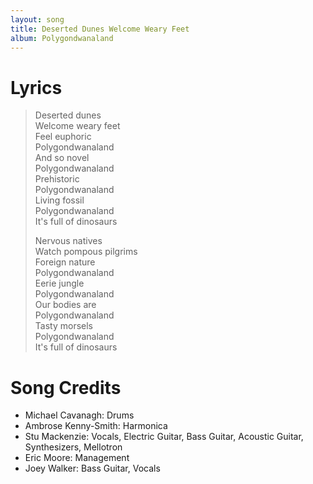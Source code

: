 ```yaml
---
layout: song
title: Deserted Dunes Welcome Weary Feet
album: Polygondwanaland
---
```


# Lyrics

> Deserted dunes  
> Welcome weary feet  
> Feel euphoric  
> Polygondwanaland  
> And so novel  
> Polygondwanaland  
> Prehistoric  
> Polygondwanaland  
> Living fossil  
> Polygondwanaland  
> It's full of dinosaurs  
>  
> Nervous natives  
> Watch pompous pilgrims  
> Foreign nature  
> Polygondwanaland  
> Eerie jungle  
> Polygondwanaland  
> Our bodies are  
> Polygondwanaland  
> Tasty morsels  
> Polygondwanaland  
> It's full of dinosaurs  

# Song Credits

* Michael Cavanagh: Drums
* Ambrose Kenny-Smith: Harmonica
* Stu Mackenzie: Vocals, Electric Guitar, Bass Guitar, Acoustic Guitar, Synthesizers, Mellotron
* Eric Moore: Management
* Joey Walker: Bass Guitar, Vocals
